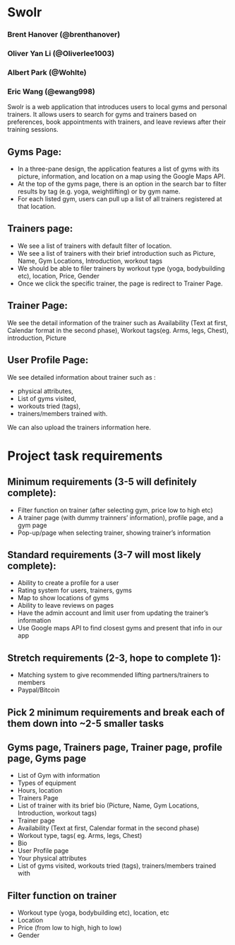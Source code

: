 # Swolr
### Brent Hanover (@brenthanover) 
### Oliver Yan Li (@Oliverlee1003)
### Albert Park (@Wohlte)
### Eric Wang (@ewang998)


Swolr is a web application that introduces users to local gyms and personal trainers. It allows users to search for gyms and trainers based on preferences, book appointments with trainers, and leave reviews after their training sessions.


## Gyms Page:
* In a three-pane design, the application features a list of gyms with its picture, information, and location on a map using the Google Maps API.  
* At the top of the gyms page, there is an option in the search bar to filter results by tag (e.g. yoga, weightlifting) or by gym name. 
* For each listed gym, users can pull up a list of all trainers registered at that location. 


## Trainers page:
* We see a list of trainers with default filter of location. 
* We see a list of trainers with their brief introduction such as Picture, Name, Gym Locations, Introduction, workout tags
* We should be able to filer trainers by workout type (yoga, bodybuilding etc), location, Price, Gender
* Once we click the specific trainer, the page is redirect to Trainer Page.


## Trainer Page:
We see the detail information of the trainer such as Availability (Text at first, Calendar format in the second phase), Workout tags(eg. Arms, legs, Chest), introduction, Picture 


## User Profile Page:
We see detailed information about trainer such as :
- physical attributes,
- List of gyms visited,
- workouts tried (tags), 
- trainers/members trained with.

We can also upload the trainers information here.


# Project task requirements

## Minimum requirements (3-5 will definitely complete):
- Filter function on trainer (after selecting gym, price low to high etc)
- A trainer page (with dummy trainners’ information), profile page, and a gym page
- Pop-up/page when selecting trainer, showing trainer’s information

## Standard requirements (3-7 will most likely complete):
- Ability to create a profile for a user
- Rating system for users, trainers, gyms
- Map to show locations of gyms
- Ability to leave reviews on pages
- Have the admin account and limit user from updating the trainer’s information
- Use Google maps API to find closest gyms and present that info in our app

## Stretch requirements (2-3, hope to complete 1):
- Matching system to give recommended lifting partners/trainers to members
- Paypal/Bitcoin


## Pick 2 minimum requirements and break each of them down into ~2-5 smaller tasks

## Gyms page, Trainers page, Trainer page, profile page, Gyms page
-   List of Gym with information
-   Types of equipment
-   Hours, location
- Trainers Page 
-   List of trainer with its brief bio (Picture, Name, Gym Locations, Introduction, workout tags)
- Trainer page
-   Availability (Text at first, Calendar format in the second phase)
-   Workout type, tags( eg. Arms, legs, Chest)
-   Bio 
- User Profile page
-   Your physical attributes
-   List of gyms visited, workouts tried (tags), trainers/members trained with

## Filter function on trainer
- Workout type (yoga, bodybuilding etc), location, etc
- Location
- Price (from low to high, high to low)
- Gender
